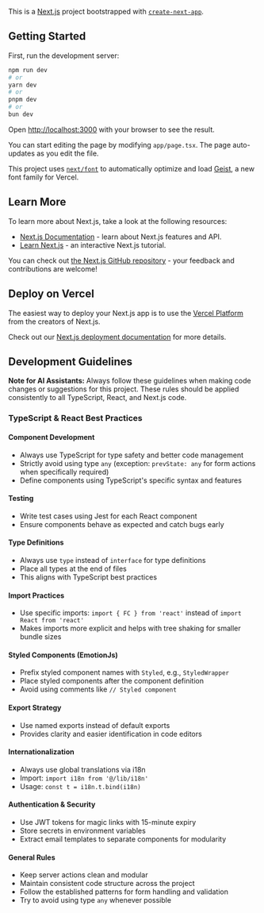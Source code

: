 This is a [Next.js](https://nextjs.org) project bootstrapped with [`create-next-app`](https://nextjs.org/docs/app/api-reference/cli/create-next-app).

## Getting Started

First, run the development server:

```bash
npm run dev
# or
yarn dev
# or
pnpm dev
# or
bun dev
```

Open [http://localhost:3000](http://localhost:3000) with your browser to see the result.

You can start editing the page by modifying `app/page.tsx`. The page auto-updates as you edit the file.

This project uses [`next/font`](https://nextjs.org/docs/app/building-your-application/optimizing/fonts) to automatically optimize and load [Geist](https://vercel.com/font), a new font family for Vercel.

## Learn More

To learn more about Next.js, take a look at the following resources:

- [Next.js Documentation](https://nextjs.org/docs) - learn about Next.js features and API.
- [Learn Next.js](https://nextjs.org/learn) - an interactive Next.js tutorial.

You can check out [the Next.js GitHub repository](https://github.com/vercel/next.js) - your feedback and contributions are welcome!

## Deploy on Vercel

The easiest way to deploy your Next.js app is to use the [Vercel Platform](https://vercel.com/new?utm_medium=default-template&filter=next.js&utm_source=create-next-app&utm_campaign=create-next-app-readme) from the creators of Next.js.

Check out our [Next.js deployment documentation](https://nextjs.org/docs/app/building-your-application/deploying) for more details.

## Development Guidelines

**Note for AI Assistants:** Always follow these guidelines when making code changes or suggestions for this project. These rules should be applied consistently to all TypeScript, React, and Next.js code.

### TypeScript & React Best Practices

#### Component Development

- Always use TypeScript for type safety and better code management
- Strictly avoid using type `any` (exception: `prevState: any` for form actions when specifically required)
- Define components using TypeScript's specific syntax and features

#### Testing

- Write test cases using Jest for each React component
- Ensure components behave as expected and catch bugs early

#### Type Definitions

- Always use `type` instead of `interface` for type definitions
- Place all types at the end of files
- This aligns with TypeScript best practices

#### Import Practices

- Use specific imports: `import { FC } from 'react'` instead of `import React from 'react'`
- Makes imports more explicit and helps with tree shaking for smaller bundle sizes

#### Styled Components (EmotionJs)

- Prefix styled component names with `Styled`, e.g., `StyledWrapper`
- Place styled components after the component definition
- Avoid using comments like `// Styled component`

#### Export Strategy

- Use named exports instead of default exports
- Provides clarity and easier identification in code editors

#### Internationalization

- Always use global translations via i18n
- Import: `import i18n from '@/lib/i18n'`
- Usage: `const t = i18n.t.bind(i18n)`

#### Authentication & Security

- Use JWT tokens for magic links with 15-minute expiry
- Store secrets in environment variables
- Extract email templates to separate components for modularity

#### General Rules

- Keep server actions clean and modular
- Maintain consistent code structure across the project
- Follow the established patterns for form handling and validation
- Try to avoid using type `any` whenever possible
